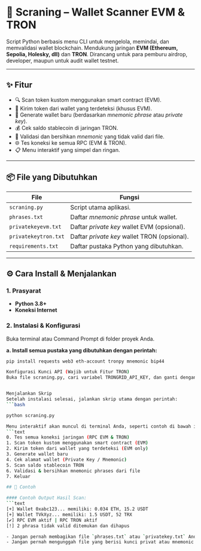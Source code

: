 # 🧠 Scraning – Wallet Scanner EVM & TRON

Script Python berbasis menu CLI untuk mengelola, memindai, dan memvalidasi wallet blockchain. Mendukung jaringan **EVM (Ethereum, Sepolia, Holesky, dll)** dan **TRON**. Dirancang untuk para pemburu airdrop, developer, maupun untuk audit wallet testnet.

---

## ✨ Fitur

- 🔍 Scan token kustom menggunakan smart contract (EVM).
- 💸 Kirim token dari wallet yang terdeteksi (khusus EVM).
- 🧠 Generate wallet baru (berdasarkan *mnemonic phrase* atau *private key*).
- 💰 Cek saldo stablecoin di jaringan TRON.
- 🧹 Validasi dan bersihkan *mnemonic* yang tidak valid dari file.
- 🌐 Tes koneksi ke semua RPC (EVM & TRON).
- 📋 Menu interaktif yang simpel dan ringan.

---

## 📦 File yang Dibutuhkan

| File                 | Fungsi                                     |
| -------------------- | ------------------------------------------ |
| `scraning.py`        | Script utama aplikasi.                     |
| `phrases.txt`        | Daftar *mnemonic phrase* untuk wallet.     |
| `privatekeyevm.txt`  | Daftar *private key* wallet EVM (opsional).|
| `privatekeytron.txt` | Daftar *private key* wallet TRON (opsional).|
| `requirements.txt`   | Daftar pustaka Python yang dibutuhkan.     |

---

## ⚙️ Cara Install & Menjalankan

### 1. Prasyarat
- **Python 3.8+**
- **Koneksi Internet**

### 2. Instalasi & Konfigurasi
Buka terminal atau Command Prompt di folder proyek Anda.

**a. Install semua pustaka yang dibutuhkan dengan perintah:**
```bash
pip install requests web3 eth-account tronpy mnemonic bip44

Konfigurasi Kunci API (Wajib untuk Fitur TRON)
Buka file scraning.py, cari variabel TRONGRID_API_KEY, dan ganti dengan kunci API Trongrid milik Anda.


Menjalankan Skrip
Setelah instalasi selesai, jalankan skrip utama dengan perintah:
```bash

python scraning.py

Menu interaktif akan muncul di terminal Anda, seperti contoh di bawah ini:
```text
0. Tes semua koneksi jaringan (RPC EVM & TRON)
1. Scan token kustom menggunakan smart contract (EVM)
2. Kirim token dari wallet yang terdeteksi (EVM only)
3. Generate wallet baru
4. Cek alamat wallet (Private Key / Mnemonic)
5. Scan saldo stablecoin TRON
6. Validasi & bersihkan mnemonic phrases dari file
7. Keluar

## 🧪 Contoh

#### Contoh Output Hasil Scan:
```text
[+] Wallet 0xabc123... memiliki: 0.034 ETH, 15.2 USDT
[+] Wallet TVkXyz... memiliki: 1.5 USDT, 52 TRX
[✔] RPC EVM aktif | RPC TRON aktif
[!] 2 phrasa tidak valid ditemukan dan dihapus

- Jangan pernah membagikan file `phrases.txt` atau `privatekey.txt` Anda.
- Jangan pernah mengunggah file yang berisi kunci privat atau mnemonic phrase ke repositori GitHub publik.
